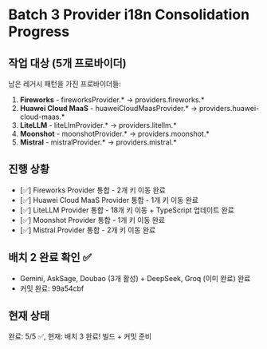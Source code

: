 # Batch 3 Provider i18n Consolidation Progress

## 작업 대상 (5개 프로바이더)
남은 레거시 패턴을 가진 프로바이더들:

1. **Fireworks** - fireworksProvider.* → providers.fireworks.*
2. **Huawei Cloud MaaS** - huaweiCloudMaasProvider.* → providers.huawei-cloud-maas.*
3. **LiteLLM** - liteLlmProvider.* → providers.litellm.*
4. **Moonshot** - moonshotProvider.* → providers.moonshot.*
5. **Mistral** - mistralProvider.* → providers.mistral.*

## 진행 상황
- [✅] Fireworks Provider 통합 - 2개 키 이동 완료
- [✅] Huawei Cloud MaaS Provider 통합 - 1개 키 이동 완료
- [✅] LiteLLM Provider 통합 - 18개 키 이동 + TypeScript 업데이트 완료
- [✅] Moonshot Provider 통합 - 1개 키 이동 완료
- [✅] Mistral Provider 통합 - 2개 키 이동 완료

## 배치 2 완료 확인 ✅
- Gemini, AskSage, Doubao (3개 활성) + DeepSeek, Groq (이미 완료) 완료
- 커밋 완료: 99a54cbf

## 현재 상태
완료: 5/5 ✅, 현재: 배치 3 완료! 빌드 + 커밋 준비